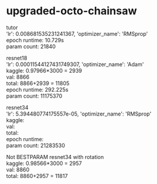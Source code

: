 # upgraded-octo-chainsaw
tutor\
'lr': 0.008681535231241367, 'optimizer_name': 'RMSprop'\
epoch runtime: 10.729s\
param count: 21840

resnet18\
'lr': 0.00011544127431749307, 'optimizer_name': 'Adam'\
kaggle: 0.97966*3000 = 2939\
val: 8866\
total: 8866+2939 = 11805\
epoch runtime: 292.225s\
param count: 11175370

resnet34\
'lr': 5.394480774175557e-05, 'optimizer_name': 'RMSprop'\
kaggle: \
val: \
total:\
epoch runtime:\
param count: 21283530

Not BESTPARAM resnet34 with rotation\
kaggle: 0.98566*3000 = 2957\
val: 8860\
total: 8860+2957 = 11817

